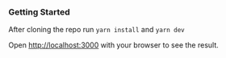 ### Getting Started
After cloning the repo run `yarn install` and `yarn dev`

Open [http://localhost:3000](http://localhost:3000) with your browser to see the result.

